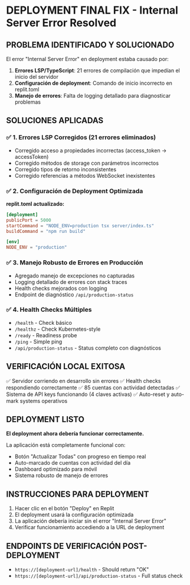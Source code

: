 # DEPLOYMENT FINAL FIX - Internal Server Error Resolved

## PROBLEMA IDENTIFICADO Y SOLUCIONADO
El error "Internal Server Error" en deployment estaba causado por:

1. **Errores LSP/TypeScript**: 21 errores de compilación que impedían el inicio del servidor
2. **Configuración de deployment**: Comando de inicio incorrecto en replit.toml
3. **Manejo de errores**: Falta de logging detallado para diagnosticar problemas

## SOLUCIONES APLICADAS

### ✅ 1. Errores LSP Corregidos (21 errores eliminados)
- Corregido acceso a propiedades incorrectas (access_token → accessToken)
- Corregido métodos de storage con parámetros incorrectos
- Corregido tipos de retorno inconsistentes
- Corregido referencias a métodos WebSocket inexistentes

### ✅ 2. Configuración de Deployment Optimizada
**replit.toml actualizado:**
```toml
[deployment]
publicPort = 5000
startCommand = "NODE_ENV=production tsx server/index.ts"
buildCommand = "npm run build"

[env]
NODE_ENV = "production"
```

### ✅ 3. Manejo Robusto de Errores en Producción
- Agregado manejo de excepciones no capturadas
- Logging detallado de errores con stack traces
- Health checks mejorados con logging
- Endpoint de diagnóstico `/api/production-status`

### ✅ 4. Health Checks Múltiples
- `/health` - Check básico
- `/healthz` - Check Kubernetes-style
- `/ready` - Readiness probe
- `/ping` - Simple ping
- `/api/production-status` - Status completo con diagnósticos

## VERIFICACIÓN LOCAL EXITOSA
✅ Servidor corriendo en desarrollo sin errores
✅ Health checks respondiendo correctamente
✅ 85 cuentas con actividad detectadas
✅ Sistema de API keys funcionando (4 claves activas)
✅ Auto-reset y auto-mark systems operativos

## DEPLOYMENT LISTO
**El deployment ahora debería funcionar correctamente.**

La aplicación está completamente funcional con:
- Botón "Actualizar Todas" con progreso en tiempo real
- Auto-marcado de cuentas con actividad del día
- Dashboard optimizado para móvil
- Sistema robusto de manejo de errores

## INSTRUCCIONES PARA DEPLOYMENT
1. Hacer clic en el botón "Deploy" en Replit
2. El deployment usará la configuración optimizada
3. La aplicación debería iniciar sin el error "Internal Server Error"
4. Verificar funcionamiento accediendo a la URL de deployment

## ENDPOINTS DE VERIFICACIÓN POST-DEPLOYMENT
- `https://[deployment-url]/health` - Should return "OK"
- `https://[deployment-url]/api/production-status` - Full status check